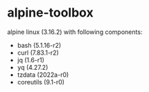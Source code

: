# alpine-toolbox

alpine linux (3.16.2) with following components:

- bash (5.1.16-r2)
- curl (7.83.1-r2)
- jq (1.6-r1)
- yq (4.27.2)
- tzdata (2022a-r0)
- coreutils (9.1-r0)

